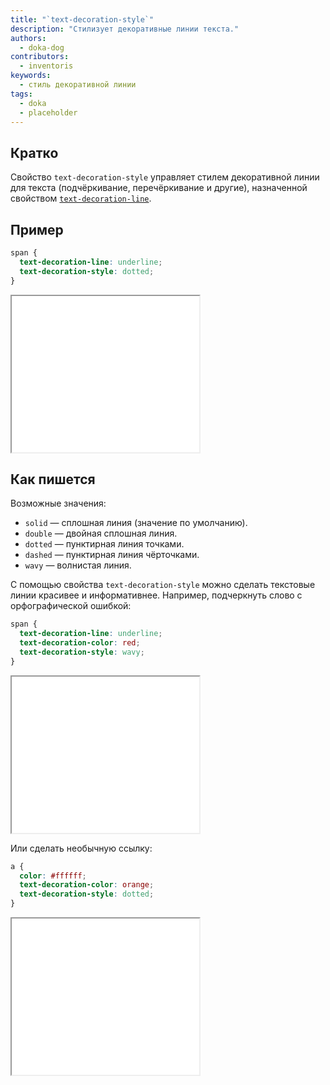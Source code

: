 ```yaml
---
title: "`text-decoration-style`"
description: "Стилизует декоративные линии текста."
authors:
  - doka-dog
contributors:
  - inventoris
keywords:
  - стиль декоративной линии
tags:
  - doka
  - placeholder
---
```


## Кратко

Свойство `text-decoration-style` управляет стилем декоративной линии для текста (подчёркивание, перечёркивание и другие), назначенной свойством [`text-decoration-line`](/css/text-decoration-line/).

## Пример

```css
span {
  text-decoration-line: underline;
  text-decoration-style: dotted;
}
```

<iframe title="Пример стилизации подчёркивания" src="demos/basic/" height="250"></iframe>

## Как пишется

Возможные значения:

- `solid` — сплошная линия (значение по умолчанию).
- `double` — двойная сплошная линия.
- `dotted` — пунктирная линия точками.
- `dashed` — пунктирная линия чёрточками.
- `wavy` — волнистая линия.

С помощью свойства `text-decoration-style` можно сделать текстовые линии красивее и информативнее. Например, подчеркнуть слово с орфографической ошибкой:

```css
span {
  text-decoration-line: underline;
  text-decoration-color: red;
  text-decoration-style: wavy;
}
```

<iframe title="Пример стилизации подчёркивания в виде ошибки" src="demos/incorrect-word/" height="250"></iframe>

Или сделать необычную ссылку:

```css
a {
  color: #ffffff;
  text-decoration-color: orange;
  text-decoration-style: dotted;
}
```

<iframe title="Пример стилизации ссылки" src="demos/dotted-link/" height="250"></iframe>
